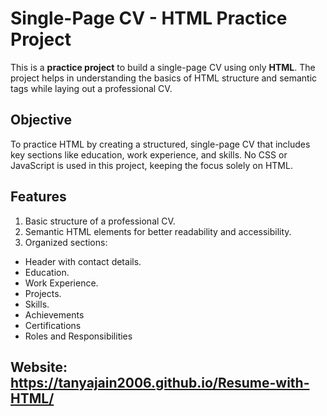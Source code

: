 # Single-Page CV - HTML Practice Project
This is a **practice project** to build a single-page CV using only **HTML**. The project helps in understanding the basics of HTML structure and semantic tags while laying out a professional CV.

## Objective
To practice HTML by creating a structured, single-page CV that includes key sections like education, work experience, and skills. No CSS or JavaScript is used in this project, keeping the focus solely on HTML.

## Features
1. Basic structure of a professional CV.
2. Semantic HTML elements for better readability and accessibility.
3. Organized sections:
  - Header with contact details.
  - Education.
  - Work Experience.
  - Projects.
  - Skills.
  - Achievements
  - Certifications
  - Roles and Responsibilities

## Website: https://tanyajain2006.github.io/Resume-with-HTML/
